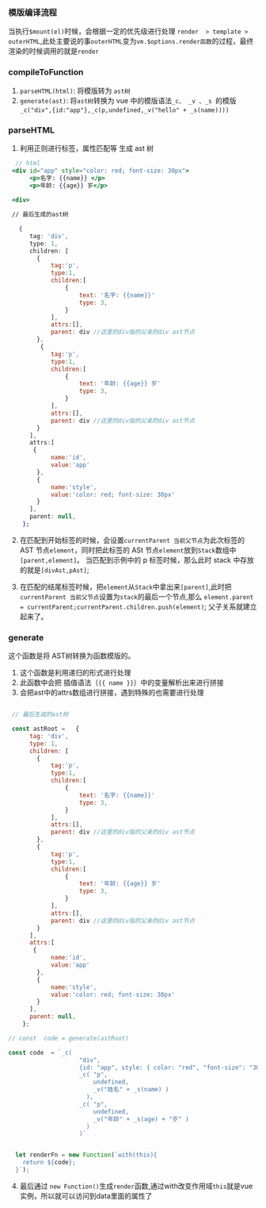 ### 模版编译流程

当执行`$mount(el)`时候，会根据一定的优先级进行处理 `render  > template > outerHTML`,此处主要说的事`outerHTML`变为`vm.$options.render函数`的过程，最终渲染的时候调用的就是`render`

### compileToFunction

1. `parseHTML(html)`: 将模版转为 `ast树`
2. `generate(ast)`: 将`ast树`转换为 vue 中的模版语法`_c、 _v 、_s `的模版
   `_c("div",{id:"app"},_c(p,undefined,_v("hello" + _s(name))))`

### parseHTML

1. 利用正则进行标签，属性匹配等 生成 ast 树

```jsx
  // html
 <div id="app" style="color: red; font-size: 30px">
      <p>名字: {{name}} </p>
      <p>年龄: {{age}} 岁</p>
      
 <div>

 // 最后生成的ast树

   {
      tag: 'div',
      type: 1,
      children: [
        {
            tag:'p',
            type:1,
            children:[
                {
                    text: '名字: {{name}}'
                    type: 3,
                }
            ],
            attrs:[],
            parent: div //这里的div指的父亲的div ast节点
        },
         {
            tag:'p',
            type:1,
            children:[
                {
                    text: '年龄: {{age}} 岁'
                    type: 3,
                }
            ],
            attrs:[],
            parent: div //这里的div指的父亲的div ast节点
        }
      ],
      attrs:[
       {
            name:'id',
            value:'app'
        },
        {
            name:'style',
            value:'color: red; font-size: 30px'
        }
      ],
      parent: null,
    };

```

2. 在匹配到开始标签的时候，会设置`currentParent 当前父节点`为此次标签的 AST 节点`element`，同时把此标签的 ASt 节点`element`放到`Stack`数组中`[parent,element]`。 当匹配到示例中的 p 标签时候，那么此时 stack 中存放的就是`[divAst,pAst]`;

3. 在匹配的结尾标签时候，把`element`从`Stack`中拿出来`[parent]`,此时把`currentParent 当前父节点`设置为`stack`的最后一个节点,那么 `element.parent = currentParent;currentParent.children.push(element)`; 父子关系就建立起来了。

### generate
这个函数是将 AST树转换为函数模版的。

1. 这个函数是利用递归的形式进行处理
2. 此函数中会把 插值语法（`{{ name }}`）中的变量解析出来进行拼接
3. 会把ast中的attrs数组进行拼接，遇到特殊的也需要进行处理
```jsx

 // 最后生成的ast树

 const astRoot =   {
      tag: 'div',
      type: 1,
      children: [
        {
            tag:'p',
            type:1,
            children:[
                {
                    text: '名字: {{name}}'
                    type: 3,
                }
            ],
            attrs:[],
            parent: div //这里的div指的父亲的div ast节点
        },
        {
            tag:'p',
            type:1,
            children:[
                {
                    text: '年龄: {{age}} 岁'
                    type: 3,
                }
            ],
            attrs:[],
            parent: div //这里的div指的父亲的div ast节点
        }
      ],
      attrs:[
       {
            name:'id',
            value:'app'
        },
        {
            name:'style',
            value:'color: red; font-size: 30px'
        }
      ],
      parent: null,
    };

// const  code = generate(astRoot)

const code  = `_c(
                    "div", 
                    {id: "app", style: { color: "red", "font-size": "30px" } },
                    _c( "p",
                        undefined,
                        _v("姓名" + _s(name) )
                      ),
                    _c( "p",
                        undefined,
                        _v("年龄" + _s(age) + "岁" )
                      )
                    )`


  let renderFn = new Function(`with(this){
    return ${code};
  }`);

```
4. 最后通过 `new Function()`生成`render`函数,通过with改变作用域`this`就是vue实例，所以就可以访问到data里面的属性了  
